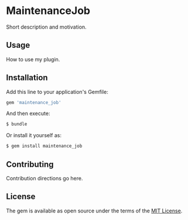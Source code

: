 # MaintenanceJob
Short description and motivation.

## Usage
How to use my plugin.

## Installation
Add this line to your application's Gemfile:

```ruby
gem 'maintenance_job'
```

And then execute:
```bash
$ bundle
```

Or install it yourself as:
```bash
$ gem install maintenance_job
```

## Contributing
Contribution directions go here.

## License
The gem is available as open source under the terms of the [MIT License](https://opensource.org/licenses/MIT).
